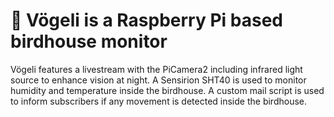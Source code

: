 # 🐣 Vögeli is a Raspberry Pi based birdhouse monitor

Vögeli features a livestream with the PiCamera2 including infrared light source to enhance vision at night. A Sensirion
SHT40 is used to monitor humidity and temperature inside the birdhouse. A custom mail script is used to inform
subscribers if any movement is detected inside the birdhouse.
